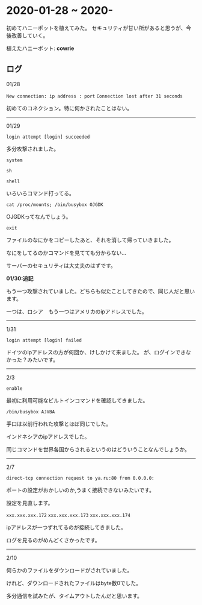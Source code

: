 # 2020-01-28 ~ 2020-

初めてハニーポットを植えてみた。
セキュリティが甘い所があると思うが、今後改善していく。

植えたハニーポット: **cowrie**

## ログ
01/28

`New connection: ip address : port`
`Connection lost after 31 seconds`

初めてのコネクション。特に何かされたことはない。

- - -

01/29

`login attempt [login] succeeded`

多分攻撃されました。


`system`

`sh`

`shell`

いろいろコマンド打ってる。


`cat /proc/mounts; /bin/busybox OJGDK`

OJGDKってなんでしょう。


`exit`

ファイルのなにかをコピーしたあと、それを消して帰っていきました。


なにをしてるのかコマンドを見てても分からない...

サーバーのセキュリティは大丈夫のはずです。

**01/30:追記**

もう一つ攻撃されていました。どちらも似たことしてきたので、同じ人だと思います。

一つは、ロシア　もう一つはアメリカのipアドレスでした。

- - -

1/31

`login attempt [login] failed`

ドイツのipアドレスの方が何回か、けしかけて来ました。
が、ログインできなかった？みたいです。

- - -

2/3

`enable`

最初に利用可能なビルトインコマンドを確認してきました。

`/bin/busybox AJVBA`

手口は以前行われた攻撃とほぼ同じでした。

インドネシアのipアドレスでした。

同じコマンドを世界各国からされるというのはどういうことなんでしょうか。

- - -

2/7

`direct-tcp connection request to ya.ru:80 from 0.0.0.0:`

ポートの設定がおかしいのか,うまく接続できないみたいです。

設定を見直します。

`xxx.xxx.xxx.172` `xxx.xxx.xxx.173` `xxx.xxx.xxx.174`

ipアドレスが一つずれてるのが接続してきました。

ログを見るのがめんどくさかったです。

- - -

2/10

何らかのファイルをダウンロードがされていました。

けれど、ダウンロードされたファイルはbyte数0でした。

多分通信を試みたが、タイムアウトしたんだと思います。

